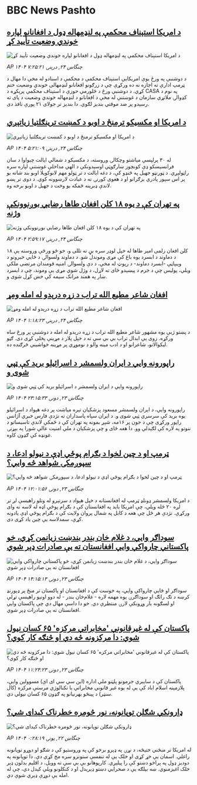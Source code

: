 # BBC News Pashto## [د امریکا استېناف محکمې په لنډمهاله ډول د افغانانو لپاره خوندي وضعیت تأیید کړ](https://www.bbc.com/pashto/articles/cvg1z49dxd6o?at_campaign=githubrss)![د امریکا استېناف محکمې په لنډمهاله ډول د افغانانو لپاره خوندي وضعیت تأیید کړ](https://ichef.bbci.co.uk/ace/ws/240/cpsprodpb/1e22/live/31ff6cf0-614b-11f0-960d-e9f1088a89fe.jpg)_AP ۱۴۰۴ چنگاښ ۲۴, درېنۍ ۷:۲۵:۲۱_د دوشنبې په ورځ یوې امریکایي استېناف محکمې د محکمې د اسنادو له مخې دا مهال د ټرمپ ادارې ته اجازه نه‌ ده ورکړې چې د زرګونو افغانانو لنډمهالی خوندي وضعیت ختم کړي. د دوشنبې ورځ د څلورمې حوزې د استېناف محکمې پرېکړه د CASA په نوم د کډوالۍ ملاتړي سازمان د غوښتنې له مخې د افغانانو د لنډمهاله خوندي‌ وضعیت د پای ته رسېدو پر ضد موقتي بندیز لګوي. دا بندیز تر جولای ۲۱ پورې نافذ دی.## [د امریکا او مکسیکو ترمنځ د اوبو د کمښت ترینګلتیا زیاتېږي](https://www.bbc.com/pashto/articles/cr4wpzk32z3o?at_campaign=githubrss)![د امریکا او مکسیکو ترمنځ د اوبو د کمښت ترینګلتیا زیاتېږي](https://ichef.bbci.co.uk/ace/ws/240/cpsprodpb/7599/live/19b1d200-60b0-11f0-a40e-a1af2950b220.jpg)_AP ۱۴۰۴ چنگاښ ۲۴, درېنۍ ۵:۲۱:۰۹_له ۳۰ پرلپسې میاشتو وچکالۍ وروسته، د مکسیکو د شمالي ایالت چيواوا د سان فرانسیسکو ډې کونچوز ښارګوټي اوسېدونکي د الهي مداخلې غوښتنې لپاره سره راټولېږي.
د ټورنټو جهيل په څنډو کې، د دغه ایالت د تر ټولو مهم لابوکویلا اوبو بند شاته یو پر اس سپور پادري بزګرانو او د هغوی کورنۍ ته د عبادت لارښوونه کوي.
د دوی تر پښو لاندې ډبرینه ځمکه یو وخت د جهیل د اوبو برخه وه.## [په تهران کې د یوه ۱۸ کلن افغان طاها رضايي بوږنوونکې وژنه](https://www.bbc.com/pashto/articles/cwyk2k4d192o?at_campaign=githubrss)![په تهران کې د یوه ۱۸ کلن افغان طاها رضايي بوږنوونکې وژنه](https://ichef.bbci.co.uk/ace/ws/240/cpsprodpb/40fb/live/29d495b0-60aa-11f0-ba44-5934558aeaa1.jpg)_AP ۱۴۰۴ چنگاښ ۲۴, درېنۍ ۲:۵۹:۱۷_۱۸ کلن افغان زلمی امیر طاها له خپل لوډر سره بڼ ته تللی و، خو څو ورځې وروسته یې د دماوند د ابسرد یوه باغ کې مړی وموندل شو. د دماوند ولسوالۍ د ځايي خبرونو د وېبپاڼې -ابسرد دماوند- د رپوټ له مخې، د دې ولسوالۍ امنیه قومندان مرتضی ملکي ویلي، پولیس چې د جرم د پېښېدو ځای ته لاړل، د وژل شوي مړی یې وموند، چې د ابسرد ښار په همند مرانک سیمه کې خښ کړل شوی و.## [افغان شاعر مطیع الله تراب د زړه درېدو له امله ومړ](https://www.bbc.com/pashto/articles/c4ge02j8w4ko?at_campaign=githubrss)![افغان شاعر مطیع الله تراب د زړه درېدو له امله ومړ](https://ichef.bbci.co.uk/ace/ws/240/cpsprodpb/ef6c/live/296e0c40-6119-11f0-a3b3-d5ffe06fcaf3.png)_AP ۱۴۰۴ چنگاښ ۲۴, درېنۍ ۱:۱۸:۲۳_د پښتو ژبې یوه مشهور شاعر مطیع الله تراب د زړه درېدو له امله د دوشنبې پر ورځ ساه ورکړه. زوی یې ابدال تراب بي بي سي ته د خپل پلار د مړینې پخلی کړی دی. ګڼو لیکوالانو، شاعرانو او د ادب مينه والو د نوموړي پر مړینه خواشیني څرګنده ده.## [راپورونه وايي د ايران ولسمشر د اسرائيلو بريد کې ټپي شوی و](https://www.bbc.com/pashto/articles/cly2p5k2ljdo?at_campaign=githubrss)![راپورونه وايي د ايران ولسمشر د اسرائيلو بريد کې ټپي شوی و](https://ichef.bbci.co.uk/ace/ws/240/cpsprodpb/7782/live/66e61c60-6106-11f0-a40e-a1af2950b220.jpg)_AP ۱۴۰۴ چنگاښ ۲۳, دونۍ ۲۳:۱۵:۳۳_راپورونه وايي، د ایران ولسمشر مسعود پزشکیان تېره میاشت پر دغه هېواد د اسرائیلو یوه برید کې سرسري ټپي شوی و. د ایران سپاه پاسداران ته نژدې فارس خبري آژانس راپور ورکړی چې د جون پر ۱۶مه، شپږ بمونه په تهران کې د ځمکې لاندې تاسیساتو د ننوتو په لاره کې لګېدلي وو. دا هغه ځای و چې پزشکیان د ملي امنیت عالي شورا په بېړنۍ غونډه کې ګډون کاوه.## [ټرمپ او د چین لخوا د بګرام پوځي اډې د نیولو ادعا،       د سپوږمکۍ شواهد څه وايي؟](https://www.bbc.com/pashto/articles/cgeq880vg3po?at_campaign=githubrss)![ټرمپ او د چین لخوا د بګرام پوځي اډې د نیولو ادعا،       د سپوږمکۍ شواهد څه وايي؟](https://ichef.bbci.co.uk/ace/ws/240/cpsprodpb/21c8/live/fa7ab1c0-5e68-11f0-a40e-a1af2950b220.jpg)_AP ۱۴۰۴ چنگاښ ۲۳, دونۍ ۱۲:۰۱:۵۶_د امریکا ولسمشر ډونلډ ټرمپ له افغانستانه د خپل هېواد د سرتېرو له وتلو راهیسې لږ تر لږه ۲۰ ځله ویلي، چې امریکا باید په افغانستان کې د بګرام پوځي اډه له لاسه نه وای ورکړې.
نژدې هر ځل چې هغه د کابل په شمال  پروان ولایت کې د بګرام پوځي اډې یادونه کړې، سمدلاسه یې چین یاد کړی دی.## [ سوداګر وايي، د غلام خان بندر بندښت زیانمن کړي، خو پاکستاني چارواکي وايي افغانستان ته يې صادرات ډېر شوي](https://www.bbc.com/pashto/articles/cwyr2j8gnkno?at_campaign=githubrss)![ سوداګر وايي، د غلام خان بندر بندښت زیانمن کړي، خو پاکستاني چارواکي وايي افغانستان ته يې صادرات ډېر شوي](https://ichef.bbci.co.uk/ace/ws/240/cpsprodpb/94c7/live/5853c8e0-60ad-11f0-a40e-a1af2950b220.jpg)_AP ۱۴۰۴ چنگاښ ۲۳, دونۍ ۱۴:۱۵:۱۳_سوداګر او ځايي چارواکي وايي، په خوست کې د افغانستان او پاکستان تر منځ پر ډېورنډ کرښه د تګ راتګ او سوداګرۍ یوه مهمه لاره - غلام‌خان بندر - له دوو اونیو راهیسې تړلې او لسګونه بار وړونکې لارۍ منتظرې دي. خو دا داسې مهال دي چې پاکستان وايي افغانستان ته يې صادرات ډېر شوي.## [پاکستان کې له غیرقانوني 'مخابراتي مرکزه' ۶۵ کسان نیول شوي: دا مرکزونه څه دي او څنګه کار کوي؟](https://www.bbc.com/pashto/articles/cpvjpmx1ljjo?at_campaign=githubrss)![پاکستان کې له غیرقانوني 'مخابراتي مرکزه' ۶۵ کسان نیول شوي: دا مرکزونه څه دي او څنګه کار کوي؟](https://ichef.bbci.co.uk/ace/ws/240/cpsprodpb/9808/live/2203c1e0-60a4-11f0-ba44-5934558aeaa1.jpg)_AP ۱۴۰۴ چنگاښ ۲۳, دونۍ ۱۱:۲۴:۲۳_پاکستان کې د سایبري جرمونو پلټنو ملي اداره (این سي سي ای اې) مسوولین وايي، پلازمېنه اسلام اباد کې یې له یوه غیر قانوني مخابراتي یا تکنالوژي مرستې مرکزه (کال سنټر) د پینځو بهرنیانو په ګډون ۶۵ کسان نیولي دي.## [ډارونکي شګلن توپانونه، نور څومره خطرناک کېدای شي؟](https://www.bbc.com/pashto/articles/cvgw093yz0zo?at_campaign=githubrss)![ډارونکي شګلن توپانونه، نور څومره خطرناک کېدای شي؟](https://ichef.bbci.co.uk/ace/ws/240/cpsprodpb/7fcb/live/a0317180-5f2c-11f0-a40e-a1af2950b220.jpg)_AP ۱۴۰۴ چنگاښ ۲۲, يونۍ ۰:۲۸:۱۹_له امریکا تر منځني ختیځه، د نړۍ په ډېرو برخو کې په وروستیو کې د شګو او دوړو توپانونه راغلي. اسمان یې خړ کړی او خلک یې له تنفسي ستونزو سره مخ کړي دي. دا توپانونه په دودیز ډول په پراخو دښتو کې را پیلېږي. کارپوهانو بي بي سي ته وویل، د اقلیم بدلون ډېر خلک اغیزمنوي.  ښه بېلګه یې د صحرایي دښتو ډېرېدل او د کنکلونو ویلې کېدل دي، چې له امله یې دوړې ډېري شوې دي.